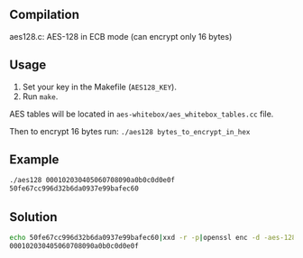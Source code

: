 Compilation
-----------

aes128.c: AES-128 in ECB mode (can encrypt only 16 bytes)

Usage
-----

1. Set your key in the Makefile (`AES128_KEY`).
2. Run `make`.

AES tables will be located in `aes-whitebox/aes_whitebox_tables.cc` file.

Then to encrypt 16 bytes run: 
`./aes128 bytes_to_encrypt_in_hex`

Example
-----

```bash
./aes128 000102030405060708090a0b0c0d0e0f
50fe67cc996d32b6da0937e99bafec60
```

Solution
--------

```bash
echo 50fe67cc996d32b6da0937e99bafec60|xxd -r -p|openssl enc -d -aes-128-ecb -K 2b7e151628aed2a6abf7158809cf4f3c -nopad|xxd -p
000102030405060708090a0b0c0d0e0f
```
